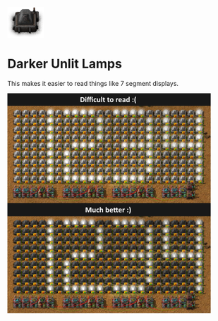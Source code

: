 ![](./src/thumbnail.png)

# Darker Unlit Lamps
This makes it easier to read things like 7 segment displays.

![](./example.png)
